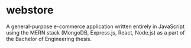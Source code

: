 # webstore
A  general-purpose e-commerce application written entirely in JavaScript using the MERN stack (MongoDB, Express.js, React, Node.js) as a part of the Bachelor of Engineering thesis.
